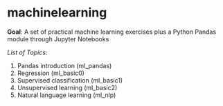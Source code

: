 # machinelearning

**Goal**:
A set of practical machine learning exercises plus a Python Pandas module through Jupyter Notebooks

_*List of Topics*_:
1. Pandas introduction (ml_pandas)
2. Regression (ml_basic0)
3. Supervised classification (ml_basic1)
4. Unsupervised learning (ml_basic2)
5. Natural language learning (ml_nlp)